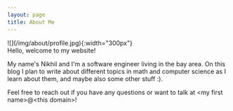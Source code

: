 ```yaml
---
layout: page
title: About Me
---
```

<div markdown="1" class="text-center">
![](/img/about/profile.jpg){:width="300px"}
</div>
Hello, welcome to my website! 

My name's Nikhil and I'm a software engineer living in the bay area.
On this blog I plan to write about different topics in math and computer science as I learn about them, and maybe also some other stuff :).

Feel free to reach out if you have any questions or want to talk at \<my first name>@\<this domain>!
